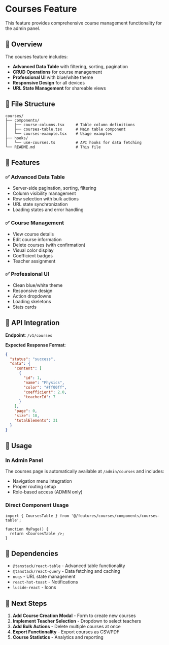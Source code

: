 # Courses Feature

This feature provides comprehensive course management functionality for the admin panel.

## 🎯 Overview

The courses feature includes:
- **Advanced Data Table** with filtering, sorting, pagination
- **CRUD Operations** for course management
- **Professional UI** with blue/white theme
- **Responsive Design** for all devices
- **URL State Management** for shareable views

## 📁 File Structure

```
courses/
├── components/
│   ├── course-columns.tsx     # Table column definitions
│   ├── courses-table.tsx      # Main table component
│   └── courses-example.tsx    # Usage examples
├── hooks/
│   └── use-courses.ts         # API hooks for data fetching
└── README.md                  # This file
```

## 🚀 Features

### ✅ **Advanced Data Table**
- Server-side pagination, sorting, filtering
- Column visibility management
- Row selection with bulk actions
- URL state synchronization
- Loading states and error handling

### ✅ **Course Management**
- View course details
- Edit course information
- Delete courses (with confirmation)
- Visual color display
- Coefficient badges
- Teacher assignment

### ✅ **Professional UI**
- Clean blue/white theme
- Responsive design
- Action dropdowns
- Loading skeletons
- Stats cards

## 🔧 API Integration

**Endpoint**: `/v1/courses`

**Expected Response Format**:
```json
{
  "status": "success",
  "data": {
    "content": [
      {
        "id": 1,
        "name": "Physics",
        "color": "#ff00ff",
        "coefficient": 2.0,
        "teacherId": 7
      }
    ],
    "page": 0,
    "size": 10,
    "totalElements": 31
  }
}
```

## 🎨 Usage

### In Admin Panel
The courses page is automatically available at `/admin/courses` and includes:
- Navigation menu integration
- Proper routing setup
- Role-based access (ADMIN only)

### Direct Component Usage
```tsx
import { CoursesTable } from '@/features/courses/components/courses-table';

function MyPage() {
  return <CoursesTable />;
}
```

## 🔗 Dependencies

- `@tanstack/react-table` - Advanced table functionality
- `@tanstack/react-query` - Data fetching and caching
- `nuqs` - URL state management
- `react-hot-toast` - Notifications
- `lucide-react` - Icons

## 🎯 Next Steps

1. **Add Course Creation Modal** - Form to create new courses
2. **Implement Teacher Selection** - Dropdown to select teachers
3. **Add Bulk Actions** - Delete multiple courses at once
4. **Export Functionality** - Export courses as CSV/PDF
5. **Course Statistics** - Analytics and reporting 
